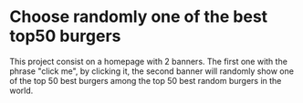 # Choose randomly one of the best top50 burgers
This project consist on a homepage with 2 banners. The first one with the phrase "click me", by clicking it, the second banner will randomly show one of the top 50 best burgers among the top 50 best random burgers in the world.

